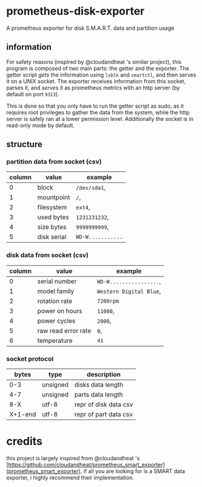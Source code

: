 # prometheus-disk-exporter

A prometheus exporter for disk S.M.A.R.T. data and partition usage

## information

For safety reasons (inspired by @cloudandheat 's similar project),
this program is composed of two main parts: the getter and the exporter.
The getter script *gets* the information using `lsblk` and `smartctl`, and
then serves it on a UNIX socket. The exporter receives information from 
this socket, parses it, and *serves* it as prometheus metrics with an http
server (by default on port `9313`).

This is done so that you only have to run the getter script as sudo, as
it requires root privileges to gather the data from the system, while the 
http server is safely ran at a lower permission level. Additionally the 
socket is in read-only mode by default.

## structure

### partition data from socket (csv)
|column |value       |example
|-------|------------|-------
|0      |block       |`/dev/sda1`,
|1      |mountpoint  |`/`,
|2      |filesystem  |`ext4`,
|3      |used bytes  |`1231231232`,
|4      |size bytes  |`9999999999`,
|5      |disk serial |`WD-W...........`

### disk data from socket (csv)
|column | value              |example
|-------|--------------------|-----------------
|0      |serial number       |`WD-W................`,
|1      |model family        |`Western Digital Blue`,
|2      |rotation rate       |`7200rpm`
|3      |power on hours      |`11000`,
|4      |power cycles        |`2000`,
|5      |raw read error rate |`0`,
|6      |temperature         |`41`

### socket protocol
|bytes  |type           |description
|-------|---------------|-----------------
|0-3    |unsigned       |disks data length        
|4-7    |unsigned       |parts data length
|8-X    |utf-8          |repr of disk data csv
|X+1-end|utf-8          |repr of part data csv

# credits
this project is largely inspired from @cloudandheat 's 
[https://github.com/cloudandheat/prometheus_smart_exporter](prometheus_smart_exporter).
if all you are looking for is a SMART data exporter, i highly recommend their 
implementation.
